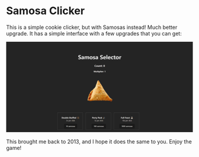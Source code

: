 # Samosa Clicker

This is a simple cookie clicker, but with Samosas instead! Much better upgrade. It has a simple interface with a few upgrades that you can get:

![SamosasPage](./clicking-samosas.gif)

This brought me back to 2013, and I hope it does the same to you. Enjoy the game!